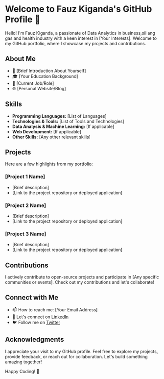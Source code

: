 
# Welcome to Fauz Kiganda's GitHub Profile 👋

Hello! I'm Fauz Kiganda, a passionate of Data Analytics in business,oil ang gas and health industry with a keen interest in [Your Interests]. Welcome to my GitHub portfolio, where I showcase my projects and contributions.

## About Me

- 🌟 [Brief Introduction About Yourself]
- 🎓 [Your Education Background]
- 💼 [Current Job/Role]
- 🌐 [Personal Website/Blog]

## Skills

- **Programming Languages:** [List of Languages]
- **Technologies & Tools:** [List of Tools and Technologies]
- **Data Analysis & Machine Learning:** [If applicable]
- **Web Development:** [If applicable]
- **Other Skills:** [Any other relevant skills]

## Projects

Here are a few highlights from my portfolio:

### [Project 1 Name]

- [Brief description]
- [Link to the project repository or deployed application]

### [Project 2 Name]

- [Brief description]
- [Link to the project repository or deployed application]

### [Project 3 Name]

- [Brief description]
- [Link to the project repository or deployed application]

## Contributions

I actively contribute to open-source projects and participate in [Any specific communities or events]. Check out my contributions and let's collaborate!

## Connect with Me

- 📫 How to reach me: [Your Email Address]
- 💬 Let's connect on [LinkedIn](https://www.linkedin.com/in/your-username/)
- 🐦 Follow me on [Twitter](https://twitter.com/your_username)

## Acknowledgments

I appreciate your visit to my GitHub profile. Feel free to explore my projects, provide feedback, or reach out for collaboration. Let's build something amazing together!

Happy Coding! 🚀
